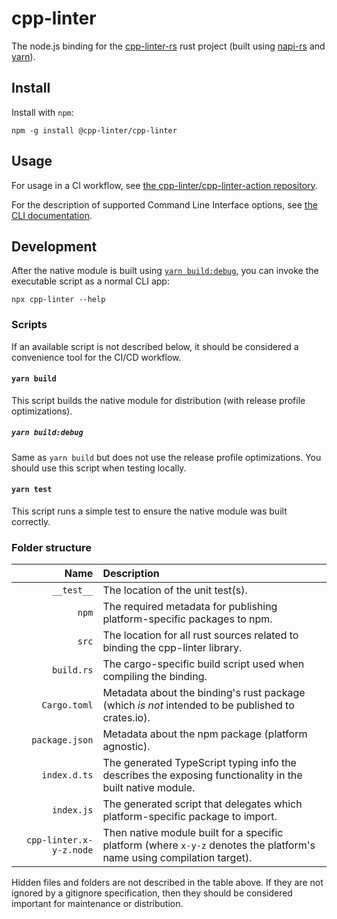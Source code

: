 # cpp-linter

The node.js binding for the [cpp-linter-rs][this] rust project
(built using [napi-rs](https://napi.rs) and [yarn](https://yarnpkg.com)).

[this]: https://github.com/cpp-linter/cpp-linter-rs

## Install

Install with `npm`:

```text
npm -g install @cpp-linter/cpp-linter
```

## Usage

For usage in a CI workflow, see
[the cpp-linter/cpp-linter-action repository](https://github.com/cpp-linter/cpp-linter-action).

For the description of supported Command Line Interface options, see
[the CLI documentation](https://cpp-linter.github.io/cpp-linter-rs/cli.html).

## Development

After the native module is built using [`yarn build:debug`](#yarn-builddebug), you can
invoke the executable script as a normal CLI app:

```text
npx cpp-linter --help
```

### Scripts

If an available script is not described below, it should be considered a convenience
tool for the CI/CD workflow.

#### `yarn build`

This script builds the native module for distribution (with release profile optimizations).

##### `yarn build:debug`

Same as `yarn build` but does not use the release profile optimizations.
You should use this script when testing locally.

#### `yarn test`

This script runs a simple test to ensure the native module was built correctly.

### Folder structure

| Name | Description |
|-----:|:------------|
| `__test__` | The location of the unit test(s). |
| `npm` | The required metadata for publishing platform-specific packages to npm. |
| `src` | The location for all rust sources related to binding the cpp-linter library. |
| `build.rs` | The cargo-specific build script used when compiling the binding. |
| `Cargo.toml` | Metadata about the binding's rust package (which _is not_ intended to be published to crates.io). |
| `package.json` | Metadata about the npm package (platform agnostic). |
| `index.d.ts` | The generated TypeScript typing info the describes the exposing functionality in the built native module. |
| `index.js` | The generated script that delegates which platform-specific package to import. |
| `cpp-linter.x-y-z.node` | Then native module built for a specific platform (where `x-y-z` denotes the platform's name using compilation target). |

Hidden files and folders are not described in the table above.
If they are not ignored by a gitignore specification, then they should be considered
important for maintenance or distribution.

